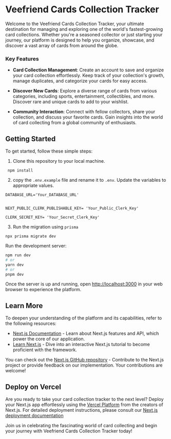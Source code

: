# **Veefriend Cards Collection Tracker**

Welcome to the Veefriend Cards Collection Tracker, your ultimate destination for managing and exploring one of the world's fastest-growing card collections. Whether you're a seasoned collector or just starting your journey, our platform is designed to help you organize, showcase, and discover a vast array of cards from around the globe. 

### **Key Features**

- **Card Collection Management**: Create an account to save and organize your card collection effortlessly. Keep track of your collection's growth, manage duplicates, and categorize your cards for easy access.

- **Discover New Cards**: Explore a diverse range of cards from various categories, including sports, entertainment, collectibles, and more. Discover rare and unique cards to add to your wishlist.

- **Community Interaction**: Connect with fellow collectors, share your collection, and discuss your favorite cards. Gain insights into the world of card collecting from a global community of enthusiasts.

## **Getting Started**

To get started, follow these simple steps:

1. Clone this repository to your local machine.

```
 npm install
```

2. copy the `.env.example` file and rename it to `.env`. Update the variables to appropriate values. 

```
DATABASE_URL='Your_DATABASE_URL'


NEXT_PUBLIC_CLERK_PUBLISHABLE_KEY= 'Your_Public_Clerk_Key'

CLERK_SECRET_KEY= 'Your_Secret_Clerk_Key'
```

3. Run the migration using `prisma`

```
npx prisma migrate dev
```


Run the development server:

```bash
npm run dev
# or
yarn dev
# or
pnpm dev
```

Once the server is up and running, open [http://localhost:3000](http://localhost:3000) in your web browser to experience the platform.

## **Learn More**

To deepen your understanding of the platform and its capabilities, refer to the following resources:

- [Next.js Documentation](https://nextjs.org/docs) - Learn about Next.js features and API, which power the core of our application.
- [Learn Next.js](https://nextjs.org/learn) - Dive into an interactive Next.js tutorial to become proficient with the framework.

You can check out the [ Next.js GitHub repository](https://github.com/vercel/next.js/) - Contribute to the Next.js project or provide feedback on our implementation. Your contributions are welcome!

## Deploy on Vercel

Are you ready to take your card collection tracker to the next level? Deploy your Next.js app effortlessly using the [Vercel Platform](https://vercel.com/new?utm_medium=default-template&filter=next.js&utm_source=create-next-app&utm_campaign=create-next-app-readme) from the creators of Next.js. For detailed deployment instructions, please consult our [Next.js deployment documentation](https://nextjs.org/docs/deployment) 

Join us in celebrating the fascinating world of card collecting and begin your journey with Veefriend Cards Collection Tracker today!
